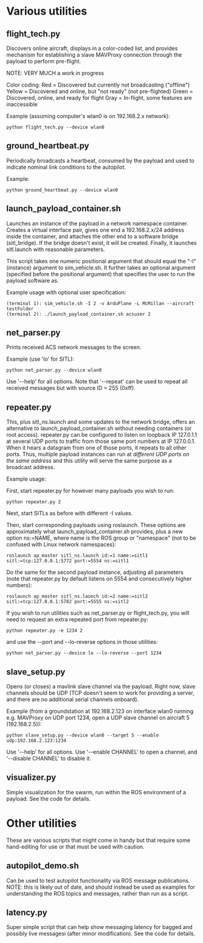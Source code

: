 # Various utilities

## flight\_tech.py

Discovers online aircraft, displays in a color-coded list, and provides mechanism for establishing a slave MAVProxy connection through the payload to perform pre-flight.

NOTE: VERY MUCH a work in progress

Color coding:
Red = Discovered but currently not broadcasting ("offline")
Yellow = Discovered and online, but "not ready" (not pre-flighted)
Green = Discovered, online, and ready for flight
Gray = In-flight, some features are inaccessible

Example (assuming computer's wlan0 is on 192.168.2.x network):

	python flight_tech.py --device wlan0

## ground\_heartbeat.py

Periodically broadcasts a heartbeat, consumed by the payload and used to indicate nominal link conditions to the autopilot.

Example:

	python ground_heartbeat.py --device wlan0

## launch\_payload\_container.sh

Launches an instance of the payload in a network namespace container. Creates a virtual interface pair, gives one end a 192.168.2.x/24 address inside the container, and attaches the other end to a software bridge (sitl\_bridge). If the bridge doesn't exist, it will be created. Finally, it launches sitl.launch with reasonable parameters.

This script takes one numeric positional argument that should equal the "-I" (instance) argument to sim\_vehicle.sh. It further takes an optional argument (specified before the positional argument) that specifies the user to run the payload software as.

Example usage with optional user specification:

	(terminal 1): sim_vehicle.sh -I 2 -v ArduPlane -L McMillan --aircraft testFolder
	(terminal 2): ./launch_payload_container.sh acsuser 2

## net\_parser.py

Prints received ACS network messages to the screen.

Example (use 'lo' for SITL):

	python net_parser.py --device wlan0

Use '--help' for all options. Note that '--repeat' can be used to repeat all received messages but with source ID = 255 (0xff).

## repeater.py

This, plus sitl\_ns.launch and some updates to the network bridge, offers an alternative to launch\_payload\_container.sh without needing containers (or root access). repeater.py can be configured to listen on loopback IP 127.0.1.1 at several UDP ports to traffic from those same port numbers at IP 127.0.0.1. When it hears a datagram from one of those ports, it repeats to all other ports. Thus, multiple payload instances can run at _different UDP ports on the same address_ and this utility will serve the same purpose as a broadcast address.

Example usage:

First, start repeater.py for however many payloads you wish to run:

	python repeater.py 2

Next, start SITLs as before with different -I values.

Then, start corresponding payloads using roslaunch. These options are approximately what launch\_payload\_container.sh provides, plus a new option ns:=NAME, where name is the ROS group or "namespace" (not to be confused with Linux network namespaces):

	roslaunch ap_master sitl_ns.launch id:=1 name:=sitl1 sitl:=tcp:127.0.0.1:5772 port:=5554 ns:=sitl1

Do the same for the second payload instance, adjusting all parameters (note that repeater.py by default listens on 5554 and consecutively higher numbers):

	roslaunch ap_master sitl_ns.launch id:=2 name:=sitl2 sitl:=tcp:127.0.0.1:5782 port:=5555 ns:=sitl2

If you wish to run utilities such as net\_parser.py or flight\_tech.py, you will need to request an extra repeated port from repeater.py:

	python repeater.py -e 1234 2

and use the --port and --lo-reverse options in those utilities:

	python net_parser.py --device lo --lo-reverse --port 1234

## slave\_setup.py

Opens (or closes) a mavlink slave channel via the payload. Right now, slave channels should be UDP (TCP doesn't seem to work for providing a server, and there are no additional serial channels onboard).

Example (from a groundstation at 192.168.2.123 on interface wlan0 running e.g. MAVProxy on UDP port 1234, open a UDP slave channel on aircraft 5 (192.168.2.5)):

	python slave_setup.py --device wlan0 --target 5 --enable udp:192.168.2.123:1234

Use '--help' for all options. Use '--enable CHANNEL' to open a channel, and '--disable CHANNEL' to disable it.

## visualizer.py

Simple visualization for the swarm, run within the ROS environment of a payload. See the code for details.

# Other utilities

These are various scripts that might come in handy but that require some hand-editing for use or that must be used with caution.

## autopilot\_demo.sh

Can be used to test autopilot functionality via ROS message publications. NOTE: this is likely out of date, and should instead be used as examples for understanding the ROS topics and messages, rather than run as a script.

## latency.py

Super simple script that can help show messaging latency for bagged and possibly live messagesi (after minor modification). See the code for details.

